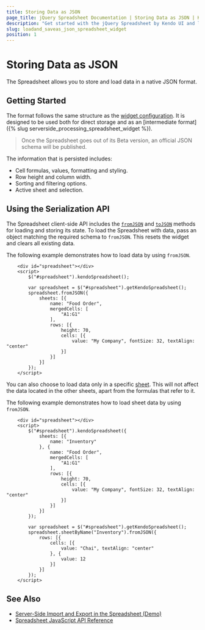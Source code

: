 ```yaml
---
title: Storing Data as JSON
page_title: jQuery Spreadsheet Documentation | Storing Data as JSON | Kendo UI
description: "Get started with the jQuery Spreadsheet by Kendo UI and learn about the data persistence options in the Kendo UI Spreadsheet widget."
slug: loadand_saveas_json_spreadsheet_widget
position: 1
---
```


# Storing Data as JSON

The Spreadsheet allows you to store and load data in a native JSON format.

## Getting Started

The format follows the same structure as the [widget configuration](/api/javascript/ui/spreadsheet#configuration). It is designed to be used both for direct storage and as an [intermediate format]({% slug serverside_processing_spreadsheet_widget %}).

> Once the Spreadsheet goes out of its Beta version, an official JSON schema will be published.

The information that is persisted includes:

* Cell formulas, values, formatting and styling.
* Row height and column width.
* Sorting and filtering options.
* Active sheet and selection.

## Using the Serialization API

The Spreadsheet client-side API includes the [`fromJSON`](/api/javascript/ui/spreadsheet/methods/fromjson) and [`toJSON`](/api/javascript/ui/spreadsheet/methods/tojson) methods for loading and storing its state. To load the Spreadsheet with data, pass an object matching the required schema to `fromJSON`. This resets the widget and clears all existing data.

The following example demonstrates how to load data by using `fromJSON`.

```dojo
    <div id="spreadsheet"></div>
    <script>
        $("#spreadsheet").kendoSpreadsheet();

        var spreadsheet = $("#spreadsheet").getKendoSpreadsheet();
        spreadsheet.fromJSON({
            sheets: [{
                name: "Food Order",
                mergedCells: [
                    "A1:G1"
                ],
                rows: [{
                    height: 70,
                    cells: [{
                        value: "My Company", fontSize: 32, textAlign: "center"
                    }]
                }]
            }]
        });
    </script>
```

You can also choose to load data only in a specific [sheet](/api/javascript/spreadsheet/sheet). This will not affect the data located in the other sheets, apart from the formulas that refer to it.

The following example demonstrates how to load sheet data by using `fromJSON`.

```dojo
    <div id="spreadsheet"></div>
    <script>
        $("#spreadsheet").kendoSpreadsheet({
            sheets: [{
                name: "Inventory"
            }, {
                name: "Food Order",
                mergedCells: [
                    "A1:G1"
                ],
                rows: [{
                    height: 70,
                    cells: [{
                        value: "My Company", fontSize: 32, textAlign: "center"
                    }]
                }]
            }]
        });

        var spreadsheet = $("#spreadsheet").getKendoSpreadsheet();
        spreadsheet.sheetByName("Inventory").fromJSON({
            rows: [{
                cells: [{
                    value: "Chai", textAlign: "center"
                }, {
                    value: 12
                }]
            }]
        });
    </script>
```

## See Also

* [Server-Side Import and Export in the Spreadsheet (Demo)](https://demos.telerik.com/kendo-ui/spreadsheet/server-side-import-export)
* [Spreadsheet JavaScript API Reference](/api/javascript/ui/spreadsheet)
